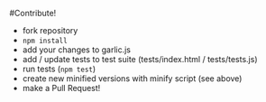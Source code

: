 #Contribute!

* fork repository
* `npm install`
* add your changes to garlic.js
* add / update tests to test suite (tests/index.html / tests/tests.js)
* run tests (`npm test`)
* create new minified versions with minify script (see above)
* make a Pull Request!
